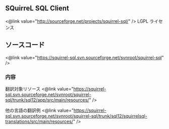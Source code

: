 ##  SQuirreL SQL Client

<@link value="http://sourceforge.net/projects/squirrel-sql/" />
LGPL ライセンス


##  ソースコード

<@link value="https://squirrel-sql.svn.sourceforge.net/svnroot/squirrel-sql" />


###  内容

翻訳対象リソース
<@link value="https://squirrel-sql.svn.sourceforge.net/svnroot/squirrel-sql/trunk/sql12/app/src/main/resources/" />

他の言語の翻訳例
<@link value="https://squirrel-sql.svn.sourceforge.net/svnroot/squirrel-sql/trunk/sql12/squirrelsql-translations/src/main/resources/" />


